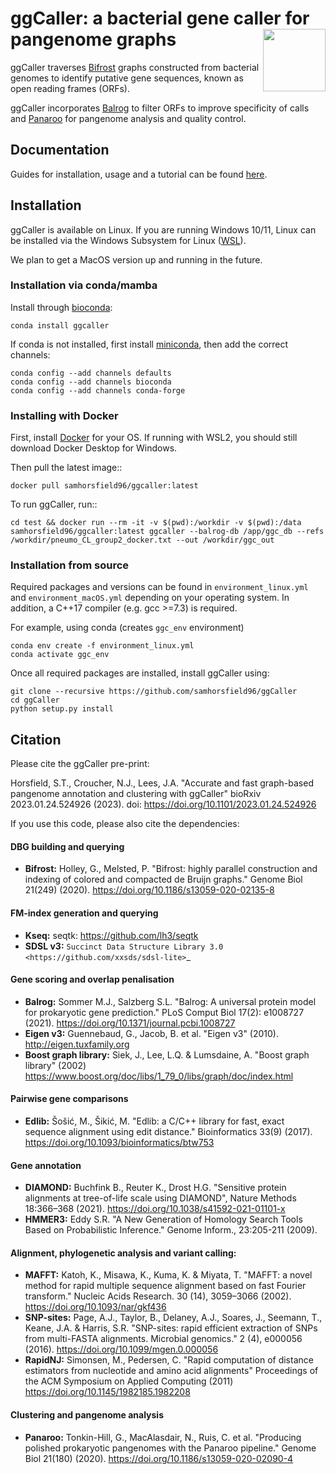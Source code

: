 # ggCaller: a bacterial gene caller for pangenome graphs <img src='docs/images/ggCaller_logo.png' align="right" height="100" />

ggCaller traverses [Bifrost](https://github.com/pmelsted/bifrost) graphs constructed from bacterial genomes to identify putative gene sequences, known as open reading frames (ORFs). 

ggCaller incorporates [Balrog](https://github.com/salzberg-lab/Balrog) to filter ORFs to improve specificity of calls and [Panaroo](https://github.com/gtonkinhill/panaroo) for pangenome analysis and quality control.

## Documentation

Guides for installation, usage and a tutorial can be found [here](https://ggcaller.readthedocs.io/en/latest/).

## Installation

ggCaller is available on Linux. If you are running Windows 10/11, Linux can be installed via the Windows Subsystem for Linux ([WSL](https://docs.microsoft.com/en-us/windows/wsl/install-win10)).

We plan to get a MacOS version up and running in the future.

### Installation via conda/mamba

Install through [bioconda](http://bioconda.github.io/):

```conda install ggcaller```

If conda is not installed, first install [miniconda](https://docs.conda.io/en/latest/miniconda.html), then add the correct channels:

```
conda config --add channels defaults
conda config --add channels bioconda
conda config --add channels conda-forge
```

### Installing with Docker

First, install [Docker](https://docs.docker.com/get-docker/) for your OS. If running with WSL2, you should still download Docker Desktop for Windows.

Then pull the latest image::

    docker pull samhorsfield96/ggcaller:latest

To run ggCaller, run::

	cd test && docker run --rm -it -v $(pwd):/workdir -v $(pwd):/data samhorsfield96/ggcaller:latest ggcaller --balrog-db /app/ggc_db --refs /workdir/pneumo_CL_group2_docker.txt --out /workdir/ggc_out

### Installation from source
Required packages and versions can be found in ```environment_linux.yml``` and ```environment_macOS.yml``` depending on your operating system. In addition, a C++17 compiler (e.g. gcc >=7.3) is required.

For example, using conda (creates ```ggc_env``` environment)

```
conda env create -f environment_linux.yml
conda activate ggc_env
```

Once all required packages are installed, install ggCaller using:

```
git clone --recursive https://github.com/samhorsfield96/ggCaller
cd ggCaller
python setup.py install
```

## Citation

Please cite the ggCaller pre-print:

Horsfield, S.T., Croucher, N.J., Lees, J.A. "Accurate and fast graph-based pangenome annotation and clustering with ggCaller" bioRxiv 2023.01.24.524926 (2023). doi: https://doi.org/10.1101/2023.01.24.524926

If you use this code, please also cite the dependencies:

#### DBG building and querying
- **Bifrost:** Holley, G., Melsted, P. "Bifrost: highly parallel construction and indexing of colored and compacted de Bruijn graphs." Genome Biol 21(249) (2020). https://doi.org/10.1186/s13059-020-02135-8

#### FM-index generation and querying

- **Kseq:** seqtk: https://github.com/lh3/seqtk
- **SDSL v3:** `Succinct Data Structure Library 3.0 <https://github.com/xxsds/sdsl-lite>`_

#### Gene scoring and overlap penalisation

- **Balrog:** Sommer M.J., Salzberg S.L. "Balrog: A universal protein model for prokaryotic gene prediction." PLoS Comput Biol 17(2): e1008727 (2021). https://doi.org/10.1371/journal.pcbi.1008727
- **Eigen v3:** Guennebaud, G., Jacob, B. et al. "Eigen v3" (2010). http://eigen.tuxfamily.org
- **Boost graph library:** Siek, J., Lee, L.Q. & Lumsdaine, A. "Boost graph library" (2002) https://www.boost.org/doc/libs/1_79_0/libs/graph/doc/index.html

#### Pairwise gene comparisons

- **Edlib:** Šošić, M., Šikić, M. "Edlib: a C/C++ library for fast, exact sequence alignment using edit distance." Bioinformatics 33(9) (2017). https://doi.org/10.1093/bioinformatics/btw753

#### Gene annotation

- **DIAMOND:** Buchfink B., Reuter K., Drost H.G. "Sensitive protein alignments at tree-of-life scale using DIAMOND", Nature Methods 18:366–368 (2021). https://doi.org/10.1038/s41592-021-01101-x
- **HMMER3:** Eddy S.R. "A New Generation of Homology Search Tools Based on Probabilistic Inference." Genome Inform., 23:205-211 (2009).

#### Alignment, phylogenetic analysis and variant calling:

- **MAFFT:** Katoh, K., Misawa, K., Kuma, K. & Miyata, T. "MAFFT: a novel method for rapid multiple sequence alignment based on fast Fourier transform." Nucleic Acids Research. 30 (14), 3059–3066 (2002). https://doi.org/10.1093/nar/gkf436
- **SNP-sites:** Page, A.J., Taylor, B., Delaney, A.J., Soares, J., Seemann, T., Keane, J.A. & Harris, S.R. "SNP-sites: rapid efficient extraction of SNPs from multi-FASTA alignments. Microbial genomics." 2 (4), e000056 (2016). https://doi.org/10.1099/mgen.0.000056
- **RapidNJ:** Simonsen, M., Pedersen, C. "Rapid computation of distance estimators from nucleotide and amino acid alignments" Proceedings of the ACM Symposium on Applied Computing (2011) https://doi.org/10.1145/1982185.1982208

#### Clustering and pangenome analysis

- **Panaroo:** Tonkin-Hill, G., MacAlasdair, N., Ruis, C. et al. "Producing polished prokaryotic pangenomes with the Panaroo pipeline." Genome Biol 21(180) (2020). https://doi.org/10.1186/s13059-020-02090-4